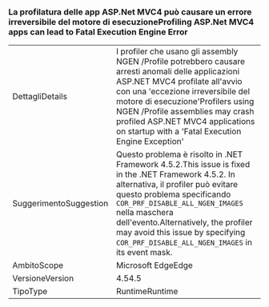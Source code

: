 ### <a name="profiling-aspnet-mvc4-apps-can-lead-to-fatal-execution-engine-error"></a><span data-ttu-id="54745-101">La profilatura delle app ASP.Net MVC4 può causare un errore irreversibile del motore di esecuzione</span><span class="sxs-lookup"><span data-stu-id="54745-101">Profiling ASP.Net MVC4 apps can lead to Fatal Execution Engine Error</span></span>

|   |   |
|---|---|
|<span data-ttu-id="54745-102">Dettagli</span><span class="sxs-lookup"><span data-stu-id="54745-102">Details</span></span>|<span data-ttu-id="54745-103">I profiler che usano gli assembly NGEN /Profile potrebbero causare arresti anomali delle applicazioni ASP.NET MVC4 profilate all'avvio con una 'eccezione irreversibile del motore di esecuzione'</span><span class="sxs-lookup"><span data-stu-id="54745-103">Profilers using NGEN /Profile assemblies may crash profiled ASP.NET MVC4 applications on startup with a 'Fatal Execution Engine Exception'</span></span>|
|<span data-ttu-id="54745-104">Suggerimento</span><span class="sxs-lookup"><span data-stu-id="54745-104">Suggestion</span></span>|<span data-ttu-id="54745-105">Questo problema è risolto in .NET Framework 4.5.2.</span><span class="sxs-lookup"><span data-stu-id="54745-105">This issue is fixed in the .NET Framework 4.5.2.</span></span> <span data-ttu-id="54745-106">In alternativa, il profiler può evitare questo problema specificando <code>COR_PRF_DISABLE_ALL_NGEN_IMAGES</code> nella maschera dell'evento.</span><span class="sxs-lookup"><span data-stu-id="54745-106">Alternatively, the profiler may avoid this issue by specifying <code>COR_PRF_DISABLE_ALL_NGEN_IMAGES</code> in its event mask.</span></span>|
|<span data-ttu-id="54745-107">Ambito</span><span class="sxs-lookup"><span data-stu-id="54745-107">Scope</span></span>|<span data-ttu-id="54745-108">Microsoft Edge</span><span class="sxs-lookup"><span data-stu-id="54745-108">Edge</span></span>|
|<span data-ttu-id="54745-109">Versione</span><span class="sxs-lookup"><span data-stu-id="54745-109">Version</span></span>|<span data-ttu-id="54745-110">4.5</span><span class="sxs-lookup"><span data-stu-id="54745-110">4.5</span></span>|
|<span data-ttu-id="54745-111">Tipo</span><span class="sxs-lookup"><span data-stu-id="54745-111">Type</span></span>|<span data-ttu-id="54745-112">Runtime</span><span class="sxs-lookup"><span data-stu-id="54745-112">Runtime</span></span>|

